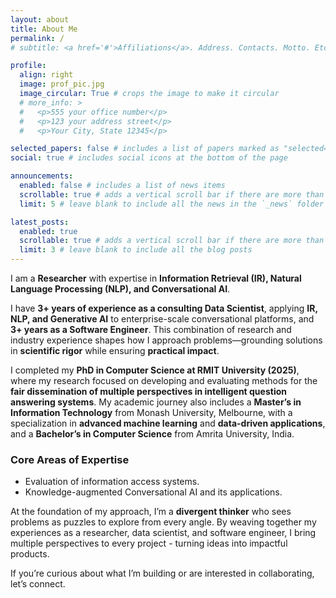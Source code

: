 ```yaml
---
layout: about
title: About Me
permalink: /
# subtitle: <a href='#'>Affiliations</a>. Address. Contacts. Motto. Etc.

profile:
  align: right
  image: prof_pic.jpg
  image_circular: True # crops the image to make it circular
  # more_info: >
  #   <p>555 your office number</p>
  #   <p>123 your address street</p>
  #   <p>Your City, State 12345</p>

selected_papers: false # includes a list of papers marked as "selected={true}"
social: true # includes social icons at the bottom of the page

announcements:
  enabled: false # includes a list of news items
  scrollable: true # adds a vertical scroll bar if there are more than 3 news items
  limit: 5 # leave blank to include all the news in the `_news` folder

latest_posts:
  enabled: true
  scrollable: true # adds a vertical scroll bar if there are more than 3 new posts items
  limit: 3 # leave blank to include all the blog posts
---
```




I am a **Researcher** with expertise in **Information Retrieval (IR), Natural Language Processing (NLP), and Conversational AI**.  

I have **3+ years of experience as a consulting Data Scientist**, applying **IR, NLP, and Generative AI** to enterprise-scale conversational platforms, and **3+ years as a Software Engineer**. This combination of research and industry experience shapes how I approach problems—grounding solutions in **scientific rigor** while ensuring **practical impact**.
 
I completed my **PhD in Computer Science at RMIT University (2025)**, where my research focused on developing and evaluating methods for the **fair dissemination of multiple perspectives in intelligent question answering systems**. My academic journey also includes a **Master’s in Information Technology** from Monash University, Melbourne, with a specialization in **advanced machine learning** and **data-driven applications**, and a **Bachelor’s in Computer Science** from Amrita University, India.  

### Core Areas of Expertise
- Evaluation of information access systems.  
- Knowledge-augmented Conversational AI and its applications. 

At the foundation of my approach, I’m a **divergent thinker** who sees problems as puzzles to explore from every angle. By weaving together my experiences as a researcher, data scientist, and software engineer, I bring multiple perspectives to every project - turning ideas into impactful products. 

If you’re curious about what I’m building or are interested in collaborating, let’s connect.
